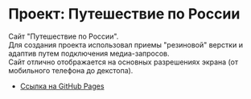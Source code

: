 # Проект: Путешествие по России

Сайт "Путешествие по России".  
Для создания проекта использовал приемы "резиновой" верстки и адаптив путем подключения медиа-запросов.  
Сайт отлично отображается на основных разрешениях экрана (от мобильного телефона до декстопа).  

* [Ссылка на GitHub Pages](https://sayno21.github.io/russian-travel/)

